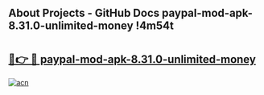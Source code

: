 ## About Projects - GitHub Docs paypal-mod-apk-8.31.0-unlimited-money !4m54t

# <h2><a href="https://andorid.site?title=paypal-mod-apk-8.31.0-unlimited-money&ref=19M">🔗👉 🔴 paypal-mod-apk-8.31.0-unlimited-money</a></h2>

[![acn](https://github.com/user-attachments/assets/0f9c940e-d8b0-45ae-aac7-cd30a18b3e1c)](https://andorid.site?title=paypal-mod-apk-8.31.0-unlimited-money&ref=19M)
